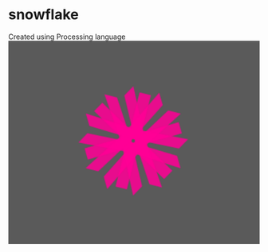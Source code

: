 # snowflake

Created using Processing language 
![alt tag](https://github.com/sainap/snowflake/blob/master/snowflake.png)
